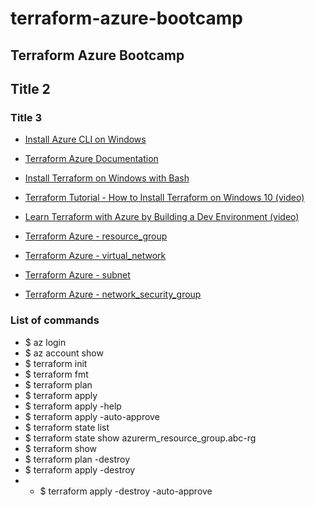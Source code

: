 # terraform-azure-bootcamp

## Terraform Azure Bootcamp

## Title 2

### Title 3
* [Install Azure CLI on Windows](https://learn.microsoft.com/en-us/cli/azure/install-azure-cli-windows?tabs=azure-cli)
* [Terraform Azure Documentation](https://registry.terraform.io/providers/hashicorp/azurerm/latest/docs)
* [Install Terraform on Windows with Bash](https://learn.microsoft.com/en-us/azure/developer/terraform/get-started-windows-bash?tabs=bash)
* [Terraform Tutorial - How to Install Terraform on Windows 10 (video)](https://www.youtube.com/watch?v=ljYzclmsvF4&ab_channel=CloudGuru)
* [Learn Terraform with Azure by Building a Dev Environment (video)](https://www.youtube.com/watch?v=V53AHWun17s&ab_channel=freeCodeCamp.org)

* [Terraform Azure - resource_group](https://registry.terraform.io/providers/hashicorp/azurerm/latest/docs/resources/resource_group)
* [Terraform Azure - virtual_network](https://registry.terraform.io/providers/hashicorp/azurerm/latest/docs/resources/virtual_network)
* [Terraform Azure - subnet](https://registry.terraform.io/providers/hashicorp/azurerm/latest/docs/resources/subnet)
* [Terraform Azure - network_security_group](https://registry.terraform.io/providers/hashicorp/azurerm/latest/docs/data-sources/network_security_group)

### List of commands

  - $ az login
  - $ az account show
  - $ terraform init
  - $ terraform fmt
  - $ terraform plan
  - $ terraform apply
  - $ terraform apply -help
  - $ terraform apply -auto-approve
  - $ terraform state list
  - $ terraform state show azurerm_resource_group.abc-rg
  - $ terraform show
  - $ terraform plan -destroy
  - $ terraform apply -destroy 
  -   - $ terraform apply -destroy -auto-approve



